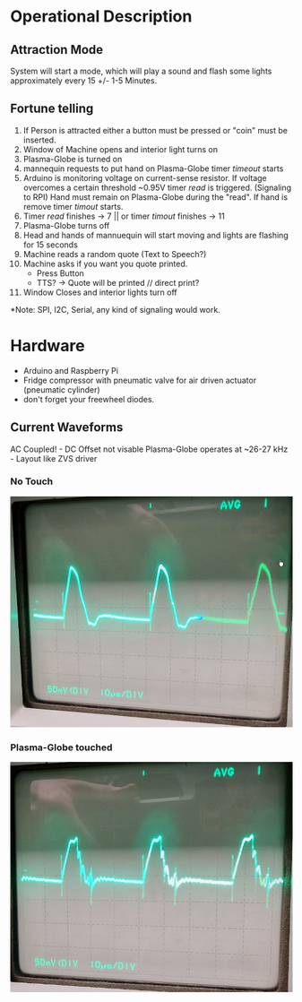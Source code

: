# Operational Description #

## Attraction Mode ##
System will start a mode, which will play a sound and flash some lights approximately every 15 +/- 1-5 Minutes. 

## Fortune telling ##
1. If Person is attracted either a button must be pressed or "coin" must be inserted.
2. Window of Machine opens and interior light turns on
3. Plasma-Globe is turned on
4. mannequin requests to put hand on Plasma-Globe timer _timeout_ starts
5. Arduino is monitoring voltage on current-sense resistor. If voltage overcomes a certain threshold ~0.95V timer _read_ is triggered. (Signaling to RPI) Hand must remain on Plasma-Globe during the "read". If hand is remove timer _timout_ starts.
6. Timer _read_ finishes -> 7  ||  or timer _timout_ finishes -> 11
7. Plasma-Globe turns off
8. Head and hands of mannuequin will start moving and lights are flashing for 15 seconds
9. Machine reads a random quote (Text to Speech?)
10. Machine asks if you want you quote printed.
    * Press Button
    * TTS?
    -> Quote will be printed
    // direct print?
11. Window Closes and interior lights turn off

*Note: SPI, I2C, Serial, any kind of signaling would work.

# Hardware #
* Arduino and Raspberry Pi
* Fridge compressor with pneumatic valve for air driven actuator (pneumatic cylinder)
* don't forget your freewheel diodes.


## Current Waveforms ##
AC Coupled! - DC Offset not visable
Plasma-Globe operates at ~26-27 kHz - Layout like ZVS driver

### No Touch ###

![alt text](https://github.com/SMLunchen/PanzerOfTheLake/blob/master/Image/current_wf_no_touchy.png?raw=true)

### Plasma-Globe touched ###

![alt text](https://github.com/SMLunchen/PanzerOfTheLake/blob/master/Image/current_wf_touchy.png?raw=true)
